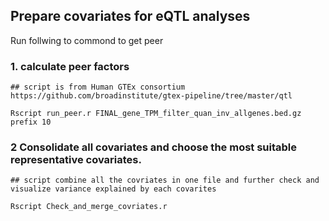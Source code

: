 ## Prepare covariates for eQTL analyses

Run follwing to commond to get peer 

### 1. calculate peer factors
```
## script is from Human GTEx consortium https://github.com/broadinstitute/gtex-pipeline/tree/master/qtl

Rscript run_peer.r FINAL_gene_TPM_filter_quan_inv_allgenes.bed.gz prefix 10

```
### 2 Consolidate all covariates and choose the most suitable representative covariates.

```
## script combine all the covriates in one file and further check and visualize variance explained by each covarites

Rscript Check_and_merge_covriates.r

```

